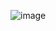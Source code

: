 ![image](https://user-images.githubusercontent.com/93143005/146634775-17b8aabd-b23e-4bb4-aac8-41cf94310911.png)
